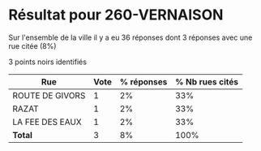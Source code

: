 # Résultat pour 260-VERNAISON

Sur l'ensemble de la ville il y a eu 36 réponses dont 3 réponses avec une rue citée (8%)

3 points noirs identifiés

| Rue | Vote | % réponses | % Nb rues cités|
|-----|------|------------|----------------|
| ROUTE DE GIVORS | 1 | 2% | 33%|
| RAZAT | 1 | 2% | 33%|
| LA FEE DES EAUX | 1 | 2% | 33%|
| **Total** | 3 | 8% | 100%|

